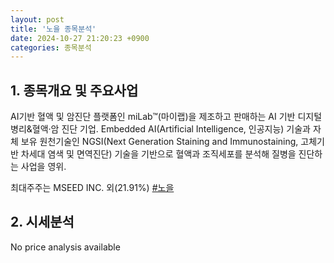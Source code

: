 ```yaml
---
layout: post
title: '노을 종목분석'
date: 2024-10-27 21:20:23 +0900
categories: 종목분석
---
```


## 1. 종목개요 및 주요사업

AI기반 혈액 및 암진단 플랫폼인 miLab™(마이랩)을 제조하고 판매하는 AI 기반 디지털 병리&혈액·암 진단 기업. Embedded AI(Artificial Intelligence, 인공지능) 기술과 자체 보유 원천기술인 NGSI(Next Generation Staining and Immunostaining, 고체기반 차세대 염색 및 면역진단) 기술을 기반으로 혈액과 조직세포를 분석해 질병을 진단하는 사업을 영위. 

최대주주는 MSEED INC. 외(21.91%)
[#노을](#)

## 2. 시세분석

No price analysis available
